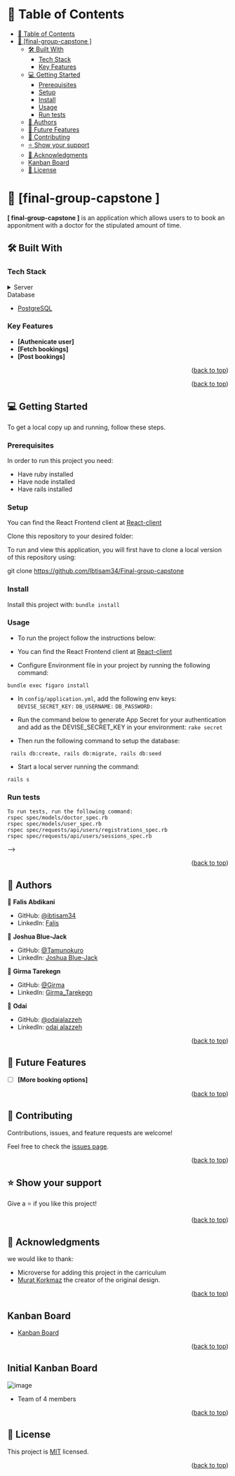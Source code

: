 <a name="readme-top"></a>

# 📗 Table of Contents

- [📗 Table of Contents](#-table-of-contents)
- [📖 \[final-group-capstone \] ](#-final-group-capstone--)
  - [🛠 Built With ](#-built-with-)
    - [Tech Stack ](#tech-stack-)
    - [Key Features ](#key-features-)
  - [💻 Getting Started ](#-getting-started-)
    - [Prerequisites](#prerequisites)
    - [Setup](#setup)
    - [Install](#install)
    - [Usage](#usage)
    - [Run tests](#run-tests)
  - [👥 Authors ](#-authors-)
  - [🔭 Future Features ](#-future-features-)
  - [🤝 Contributing ](#-contributing-)
  - [⭐️ Show your support ](#️-show-your-support-)
  - [🙏 Acknowledgments ](#-acknowledgments-)
  - [Kanban Board ](#kanban-board-)
  - [📝 License ](#-license-)

<!-- PROJECT DESCRIPTION -->

# 📖 [final-group-capstone ] <a name="about-project"></a>

**[ final-group-capstone ]** is an application which allows users to to book an apponitment with a doctor for the    stipulated amount of time.

## 🛠 Built With <a name="built-with"></a>

### Tech Stack <a name="tech-stack"></a>

<details>
<summary>Server</summary>
  <ul>
    <li><a href="https://www.ruby-lang.org/en/">Ruby</a></li>
    <li><a href="https://rubyonrails.org/">Ruby on Rails</a></li>
  </ul>
</details>
<summary>Database</summary>
  <ul>
    <li><a href="https://www.postgresql.org/">PostgreSQL</a></li>
  </ul>
</details>

<!-- Features -->

### Key Features <a name="key-features"></a>

- **[Authenicate user]**
- **[Fetch bookings]**
- **[Post bookings]**

<p align="right">(<a href="#readme-top">back to top</a>)</p>

<p align="right">(<a href="#readme-top">back to top</a>)</p>

<!-- GETTING STARTED -->

## 💻 Getting Started <a name="getting-started"></a>

To get a local copy up and running, follow these steps.

### Prerequisites

In order to run this project you need:

- Have ruby installed
- Have node installed
- Have rails installed

### Setup

You can find the React Frontend client at [React-client](https://github.com/Ibtisam34/Final-group-capstone-frontend.git)

Clone this repository to your desired folder:

To run and view this application, you will first have to clone a local version of this repository using:

git clone https://github.com/Ibtisam34/Final-group-capstone

### Install

Install this project with:
 `bundle install`

### Usage

- To run the project follow the instructions below:

- You can find the React Frontend client at [React-client](https://github.com/Ibtisam34/Final-group-capstone-frontend)

- Configure Environment file in your project by running the following command:

`bundle exec figaro install`

- In `config/application.yml`, add the following env keys:
  `DEVISE_SECRET_KEY:`
  `DB_USERNAME:`
  `DB_PASSWORD:`

- Run the command below to generate App Secret for your authentication and add as the DEVISE_SECRET_KEY in your       environment:
  `rake secret`

- Then run the following command to setup the database:
```
 rails db:create, rails db:migrate, rails db:seed
```

- Start a local server running the command:

`rails s`


### Run tests
```
To run tests, run the following command:
rspec spec/models/doctor_spec.rb
rspec spec/models/user_spec.rb
rspec spec/requests/api/users/registrations_spec.rb
rspec spec/requests/api/users/sessions_spec.rb
```


 -->
<p align="right">(<a href="#readme-top">back to top</a>)</p>

<!-- AUTHORS -->

## 👥 Authors <a name="authors"></a>

👤 **Falis Abdikani**

- GitHub: [@ibtisam34](https://github.com/ibtisam34)
- LinkedIn: [Falis](https://linkedin.com/in/falis-abdikani/)

👤 **Joshua Blue-Jack**

- GitHub: [@Tamunokuro](https://github.com/Tamunokuro)
- LinkedIn: [Joshua Blue-Jack](https://linkedin.com/in/joshua-blue-jack/)

👤 **Girma Tarekegn**

- GitHub: [@Girma](https://github.com/grima336)
- LinkedIn: [Girma_Tarekegn](https://linkedin.com/in/girma-tarekegn/)

👤 **Odai**

- GitHub: [@odaialazzeh](https://github.com/odaialazzeh)
- LinkedIn: [odai alazzeh](https://github.com/odaialazzeh)

<p align="right">(<a href="#readme-top">back to top</a>)</p>

<!-- FUTURE FEATURES -->

## 🔭 Future Features <a name="future-features"></a>

- [ ] **[More booking options]**

<p align="right">(<a href="#readme-top">back to top</a>)</p>

<!-- CONTRIBUTING -->

## 🤝 Contributing <a name="contributing"></a>

Contributions, issues, and feature requests are welcome!

Feel free to check the [issues page](https://github.com/Ibtisam34/Final-group-capstone/issues).

<p align="right">(<a href="#readme-top">back to top</a>)</p>

<!-- SUPPORT -->

## ⭐️ Show your support <a name="support"></a>

Give a ⭐️ if you like this project!

<p align="right">(<a href="#readme-top">back to top</a>)</p>

<!-- ACKNOWLEDGEMENTS -->

## 🙏 Acknowledgments <a name="acknowledgements"></a>
  we would like to thank:
- Microverse for adding this project in the carriculum
- [Murat Korkmaz](https://www.behance.net/gallery/26425031/Vespa-Responsive-Redesign) the creator of the original design.


<p align="right">(<a href="#readme-top">back to top</a>)</p>

<!-- Kanban Board -->

## Kanban Board <a name="kanban_board"></a>

- [Kanban Board](https://github.com/users/Ibtisam34/projects/12)
 
 <p align="right">(<a href="#readme-top">back to top</a>)</p>
 
 <!-- Initial Kanban Board -->
 
 ## Initial  Kanban Board <a name="Initial kanban_board"></a>
 
 ![image](https://user-images.githubusercontent.com/108012550/231453155-9bdbfaea-2a2a-4d0f-8875-15887a97384f.png)

- Team of 4 members



<p align="right">(<a href="#readme-top">back to top</a>)</p>

<!-- LICENSE -->

## 📝 License <a name="license"></a>

This project is [MIT](./LICENSE) licensed.

<p align="right">(<a href="#readme-top">back to top</a>)</p>
